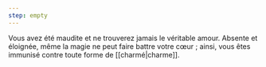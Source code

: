 ```yaml
---
step: empty
---
```

Vous avez été maudite et ne trouverez jamais le véritable amour. Absente et éloignée, même la magie ne peut faire battre votre cœur ; ainsi, vous êtes immunisé contre toute forme de [[charmé|charme]].
